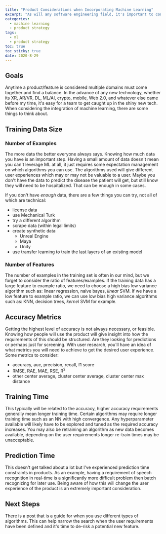 ```yaml
---
title: "Product Considerations when Incorporating Machine Learning" 
excerpt: "As will any software engineering field, it's important to consider technical tradeoffs so that we can maximize customer value."
categories:
  - machine learning
  - product strategy
tags:
  - ml
  - product strategy
toc: true
toc_sticky: true
date: 2020-8-29
---
```

<script id="MathJax-script" async src="https://cdnjs.cloudflare.com/ajax/libs/mathjax/2.7.7/MathJax.js?config=TeX-MML-AM_CHTML"></script>

## Goals
Anytime a product/feature is considered multiple domains must come together and find a balance. In the advance of any new technology, whether its XR, AR/VR, DL, ML/AI, crypto, mobile, Web 2.0, and whatever else came before my time, it's easy for a team to get caught up in the shiny new tech. When considering the integration of machine learning, there are some things to think about.

## Training Data Size
### Number of Examples
The more data the better everyone always says. Knowing how much data you have is an important step. Having a small amount of data doesn't mean you can't leverage ML at all, it just requires some expectation management on which algorithms you can use. The algorithms used will give different user experiences which may or may not be valuable to a user. Maybe you don't have the data to predict the disease the patient will get, but still know they will need to be hospitalized. That can be enough in some cases.

If you don't have *enough* data, there are a few things you can try, not all of which are technical:
- license data
- use Mechanical Turk
- try a different algorithm
- scrape data (within legal limits)
- create synthetic data
  - Unreal Engine
  - Maya
  - Unity
- use transfer learning to train the last layers of an existing model

### Number of Features
The number of examples in the training set is often in our mind, but we forget to consider the ratio of features/examples. If the training data has a large feature to example ratio, we need to choose a high bias low variance algorithm such as: linear regression, naive bayes, *linear* SVM. If we have a low feature to example ratio, we can use low bias high variance algorithms such as: KNN, decision trees, *kernel* SVM for example.

## Accuracy Metrics
Getting the highest level of accuracy is not always necessary, or feasible. Knowing how people will use the product will give insight into how the requirements of this should be structured. Are they looking for predictions or perhaps just for screening. With user research, you'll have an idea of what metrics you will need to achieve to get the desired user experience. Some metrics to consider:
- accuracy, auc, precision, recall, f1 score
- RMSE, RAE, MAE, RSE, R<sup>2</sup>
- other center average, cluster center average, cluster center max distance

## Training Time
This typically will be related to the accuracy, higher accuracy requirements generally mean longer training time. Certain algorithms may require longer training time such as an NN with high convergence. Any hyperparameter available will likely have to be explored and tuned as the required accuracy increases. You may also be retraining an algorithm as new data becomes available, depending on the user requirements longer re-train times may be unacceptable.

## Prediction Time
This doesn't get talked about a lot but I've experienced prediction time constraints in products. As an example, having a requirement of speech recognition in real-time is a significantly more difficult problem then batch recognizing for later use. Being aware of how this will change the user experience of the product is an extremely important consideration.

## Next Steps
There is a post that is a guide for when you use different types of algorithms. This can help narrow the search when the user requirements have been defined and it's time to de-risk a potential new feature.